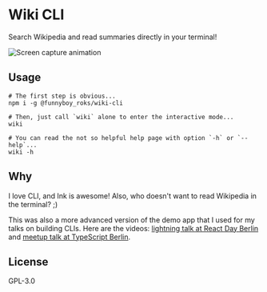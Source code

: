 # Wiki CLI

Search Wikipedia and read summaries directly in your terminal!

![Screen capture animation](./wiki-cli.gif)

## Usage

```
# The first step is obvious...
npm i -g @funnyboy_roks/wiki-cli

# Then, just call `wiki` alone to enter the interactive mode...
wiki

# You can read the not so helpful help page with option `-h` or `--help`...
wiki -h
```

## Why

I love CLI, and Ink is awesome! Also, who doesn't want to read Wikipedia in the terminal? ;)

This was also a more advanced version of the demo app that I used for my talks on building CLIs. Here are the videos: [lightning talk at React Day Berlin](https://www.youtube.com/watch?v=TWYYB-4zeR0) and [meetup talk at TypeScript Berlin](https://www.youtube.com/watch?v=lZly1SPIhfY).

## License

GPL-3.0
